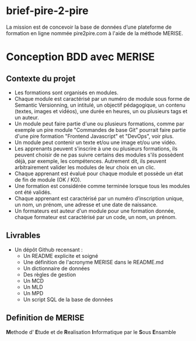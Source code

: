 # brief-pire-2-pire
La mission est de concevoir la base de données d’une plateforme de formation en ligne nommée pire2pire.com à l'aide de la méthode MERISE.

# Conception BDD avec MERISE

## Contexte du projet
- Les formations sont organisés en modules.
- Chaque module est caractérisé par un numéro de module sous forme de Semantic Versionning, un intitulé, un objectif pédagogique, un contenu (textes, images et vidéos), une durée en heures, un ou plusieurs tags et un auteur.
- Un module peut faire partie d'une ou plusieurs formations, comme par exemple un pire module "Commandes de base Git" pourrait faire partie d'une pire formation "Frontend Javascript" et "DevOps", voir  plus.
- Un module peut contenir un texte et/ou une image et/ou une vidéo.
- Les apprenants peuvent s'inscrire à une ou plusieurs formations, ils peuvent choisir de ne pas suivre certains des modules s'ils possèdent déjà, par exemple, les compétences. Autrement dit, ils peuvent arbitrairement valider les modules de leur choix en un clic.
- Chaque apprenant est évalué pour chaque module et possède un état de fin de module (OK / KO).
- Une formation est considérée comme terminée lorsque tous les modules ont été validés.
- Chaque apprenant est caractérisé par un numéro d’inscription unique, un nom, un prénom, une adresse et une date de naissance.
- Un formateurs est auteur d'un module pour une formation donnée, chaque formateur est caractérisé par un code, un nom, un prénom.

## Livrables
- Un dépôt Github recensant : 
    - Un README explicite et soigné
    - Une définition de l'acronyme MERISE dans le README.md
    - Un dictionnaire de données
    - Des règles de gestion
    - Un MCD
    - Un MLD
    - Un MPD
    - Un script SQL de la base de données
    
## Definition de MERISE
**M**ethode d'
**E**tude et de
**R**ealisation
**I**nformatique par le
**S**ous
**E**nsamble